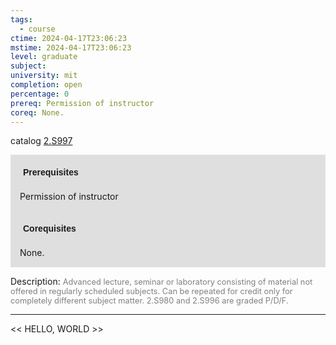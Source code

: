 ```yaml
---
tags:
  - course
ctime: 2024-04-17T23:06:23
mstime: 2024-04-17T23:06:23
level: graduate
subject: 
university: mit
completion: open
percentage: 0
prereq: Permission of instructor
coreq: None.
---
```


catalog [2.S997](http://student.mit.edu/catalog/m2c.html#2.S997)

<span style="display: block; padding: 15px; background-color: rgb(100, 100, 100, 0.2);"><font id="m_prereq2008_0" style="display: block; font-family: Arial, sans-serif; font-weight: bold; padding: 5px">Prerequisites</font><br><span id="prereq2008_0">Permission of instructor</span></span>
<span style="display: block; padding: 15px; background-color: rgb(100, 100, 100, 0.2);"><font id="m_coreq2008_0" style="display: block; font-family: Arial, sans-serif; font-weight: bold; padding: 5px">Corequisites</font><br><span id="coreq2008_0">None.</span></span>

<font style="">Description:</font>
<font style="color: grey; font-size: 0.8rem;">Advanced lecture, seminar or laboratory consisting of material not offered in regularly scheduled subjects. Can be repeated for credit only for completely different subject matter. 2.S980 and 2.S996 are graded P/D/F.</font>



---

<< HELLO, WORLD >>
